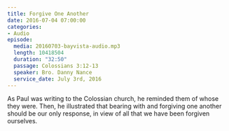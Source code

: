 ```yaml
---
title: Forgive One Another
date: 2016-07-04 07:00:00
categories:
- Audio
episode:
  media: 20160703-bayvista-audio.mp3
  length: 10418504
  duration: "32:50"
  passage: Colossians 3:12-13
  speaker: Bro. Danny Nance
  service_date: July 3rd, 2016
---
```

As Paul was writing to the Colossian church, he reminded them of whose they were. Then, he illustrated that bearing with and forgiving one another should be our only response, in view of all that we have been forgiven ourselves.